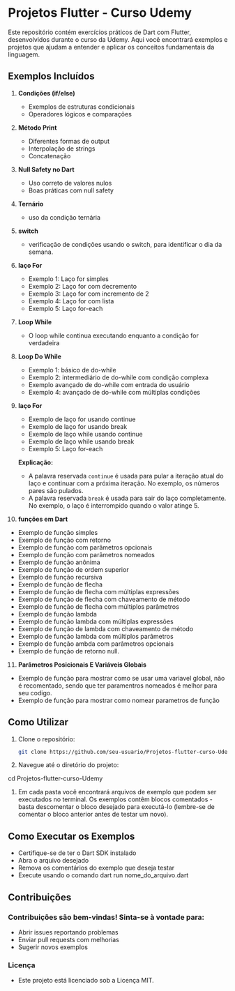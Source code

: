 # Projetos Flutter - Curso Udemy

Este repositório contém exercícios práticos de Dart com Flutter, desenvolvidos durante o curso da Udemy. Aqui você encontrará exemplos e projetos que ajudam a entender e aplicar os conceitos fundamentais da linguagem.

## Exemplos Incluídos

1. **Condições (if/else)**
   - Exemplos de estruturas condicionais
   - Operadores lógicos e comparações

2. **Método Print**
   - Diferentes formas de output
   - Interpolação de strings
   - Concatenação

3. **Null Safety no Dart**
   - Uso correto de valores nulos
   - Boas práticas com null safety

4. **Ternário**
   - uso da condição ternária

5. **switch**
   - verificação de condições usando o switch, para identificar o dia da semana.

6. **laço For**
   - Exemplo 1: Laço for simples
   - Exemplo 2: Laço for com decremento
   - Exemplo 3: Laço for com incremento de 2
   - Exemplo 4: Laço for com lista
   - Exemplo 5: Laço for-each

7. **Loop While**
   - O loop while continua executando enquanto a condição for verdadeira

8. **Loop Do While**
   - Exemplo 1: básico de do-while
   - Exemplo 2: intermediário de do-while com condição complexa
   - Exemplo avançado de do-while com entrada do usuário
   - Exemplo 4: avançado de do-while com múltiplas condições

9. **laço For**
   - Exemplo de laço for usando continue
   - Exemplo de laço for usando break
   - Exemplo de laço while usando continue
   - Exemplo de laço while usando break
   - Exemplo 5: Laço for-each

   **Explicação:**
   - A palavra reservada `continue` é usada para pular a iteração atual do laço e continuar com a próxima iteração. No exemplo, os números pares são pulados.
   - A palavra reservada `break` é usada para sair do laço completamente. No exemplo, o laço é interrompido quando o valor atinge 5.

10. **funções em Dart**
   - Exemplo de função simples
   - Exemplo de função com retorno
   - Exemplo de função com parâmetros opcionais
   - Exemplo de função com parâmetros nomeados
   - Exemplo de função anônima
   - Exemplo de função de ordem superior
   - Exemplo de função recursiva
   - Exemplo de função de flecha
   - Exemplo de função de flecha com múltiplas expressões
   - Exemplo de função de flecha com chaveamento de método
   - Exemplo de função de flecha com múltiplos parâmetros
   - Exemplo de função lambda
   - Exemplo de função lambda com múltiplas expressões
   - Exemplo de função de lambda com chaveamento de método
   - Exemplo de função lambda com múltiplos parâmetros
   - Exemplo de função ambda com parâmetros opcionais
   - Exemplo de função de retorno null.

11. **Parâmetros Posicionais E Variáveis Globais**
   - Exemplo de função para mostrar como se usar uma variavel global, não é recomentado, sendo
   que ter paramentros nomeados é melhor para seu codigo.
   - Exemplo de função para mostrar como nomear parametros de função

## Como Utilizar

1. Clone o repositório:
   ```bash
   git clone https://github.com/seu-usuario/Projetos-flutter-curso-Udemy.git

2. Navegue até o diretório do projeto:

cd Projetos-flutter-curso-Udemy

1. Em cada pasta você encontrará arquivos de exemplo que podem ser executados no terminal. Os exemplos contêm blocos comentados - basta descomentar o bloco desejado para executá-lo (lembre-se de comentar o bloco anterior antes de testar um novo).

## Como Executar os Exemplos

- Certifique-se de ter o Dart SDK instalado
- Abra o arquivo desejado
- Remova os comentários do exemplo que deseja testar
- Execute usando o comando dart run nome_do_arquivo.dart

## Contribuições

### Contribuições são bem-vindas! Sinta-se à vontade para:

- Abrir issues reportando problemas
- Enviar pull requests com melhorias
- Sugerir novos exemplos

### Licença

- Este projeto está licenciado sob a Licença MIT.
